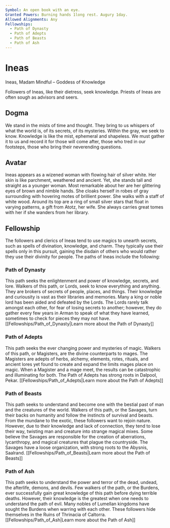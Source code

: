 ```yaml
---
Symbol: An open book with an eye.
Granted Powers: Burning hands 1long rest. Augury 1day.
Allowed Alignments: Any
Fellowships:
  - Path of Dynasty
  - Path of Adepts
  - Path of Beasts
  - Path of Ash
---
```


# Ineas

Ineas, Madam Mindful – Goddess of Knowledge

Followers of Ineas, like their dietress, seek knowledge. Priests of Ineas are often sough as advisors and seers.

## Dogma
We stand in the mists of time and thought. They bring to us whispers of what the world is, of its secrets, of its mysteries. Within the gray, we seek to know. Knowledge is like the mist, ephemeral and shapeless. We must gather it to us and record it for those will come after, those who tred in our footsteps, those who bring their neverending questions.

## Avatar
Ineas appears as a wizened woman with flowing hair of silver white. Her skin is like parchment, weathered and ancient. Yet, she stands tall and straight as a younger woman. Most remarkable about her are her glittering eyes of brown and nimble hands. She cloaks herself in robes of gray surrounding with hovering motes of brillient power. She walks with a staff of white wood. Around its top are a ring of small silver stars that float in varying patterns, a gift from Atotz, her wife. She always carries great tomes with her if she wanders from her library.

## Fellowship
The followers and clerics of Ineas tend to use magics to unearth secrets, such as spells of divination, knowledge, and charm. They typically use their spells only in this pursuit, gaining the disdain of others who would rather they use their divinity for people.
The paths of Ineas include the following:

### Path of Dynasty
This path seeks the enlightenment and power of knowledge, secrets, and lore. Walkers of this path, or Lords, seek to know everything and anything. They are brokers of secrets of people, places, and things. Their knowledge and curiousity is vast as their libraries and memories. Many a king or noble lord has been aided and defeated by the Lords. The Lords rarely talk amongst each other, for fear of losing secrets to another; however, they do gather every few years in Arman to speak of what they have learned, sometimes to check for pieces they may not have.
[[Fellowships/Path_of_Dynasty|Learn more about the Path of Dynasty]]

### Path of Adepts
This path seeks the ever changing power and mysteries of magic. Walkers of this path, or Magisters, are the divine counterparts to mages. The Magisters are adepts of herbs, alchemy, elements, rotes, rituals, and ancient lores yet found to create and expand the limits mages place on magic. When a Magister and a mage meet, the results can be catastrophic and illuminating for both. The Path of Adepts has strong roots in Dalpool, Pekar.
[[Fellowships/Path_of_Adepts|Learn more about the Path of Adepts]]

### Path of Beasts
This path seeks to understand and become one with the bestial past of man and the creatures of the world. Walkers of this path, or the Savages, turn their backs on humanity and follow the instincts of survival and beasts. From the mundane to the exotic, these followers want to rejoin nature. However, due to their knowledge and lack of connection, they tend to lose their way, twisting man and creature into strange magical mixes. Some believe the Savages are responsible for the creation of aberrations, lycanthropy, and magical creatures that plague the countryside. The Savages have a loose organization, with strong roots to the Abysnis, Saalrand.
[[Fellowships/Path_of_Beasts|Learn more about the Path of Beasts]]

### Path of Ash
This path seeks to understand the power and terror of the dead, undead, the afterlife, demons, and devils. Few walkers of the path, or the Burdens, ever successfully gain great knowledge of this path before dying terrible deaths. However, their knowledge is the greatest when one needs to understand the path of evil. Many nobles of Lumellan kingdoms have sought the Burdens when warring with each other. These followers hide themselves in the Ruins of Thrinacia of Caltorra.
[[Fellowships/Path_of_Ash|Learn more about the Path of Ash]]
